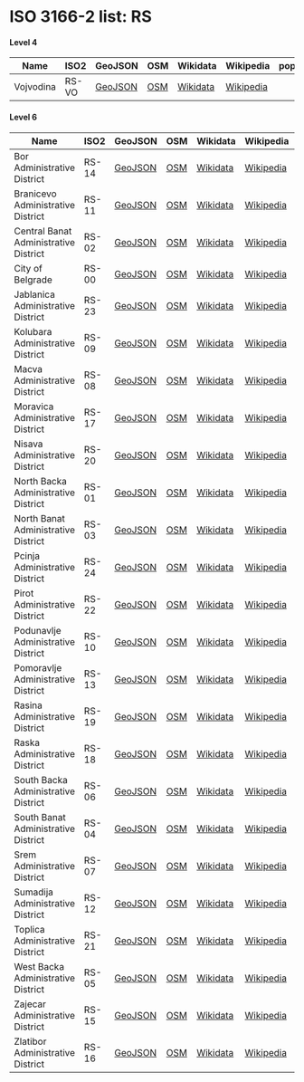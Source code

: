 # ISO 3166-2 list: RS


#### Level 4
Name | ISO2 | GeoJSON | OSM | Wikidata | Wikipedia | population 
--- | --- | --- | --- | --- | --- | --: 
Vojvodina | RS-VO | [GeoJSON](../../geojson/high/iso2/RS/RS-VO.geojson) | [OSM](https://www.openstreetmap.org/relation/1279074) | [Wikidata](https://www.wikidata.org/wiki/Q44749) | [Wikipedia](http://en.wikipedia.org/wiki/en%3AVojvodina) | 


#### Level 6
Name | ISO2 | GeoJSON | OSM | Wikidata | Wikipedia | population 
--- | --- | --- | --- | --- | --- | --: 
Bor Administrative District | RS-14 | [GeoJSON](../../geojson/high/iso2/RS/RS-14.geojson) | [OSM](https://www.openstreetmap.org/relation/1708277) | [Wikidata](https://www.wikidata.org/wiki/Q477586) | [Wikipedia](http://en.wikipedia.org/wiki/en%3ABor%20District) | 124,992
Branicevo Administrative District | RS-11 | [GeoJSON](../../geojson/high/iso2/RS/RS-11.geojson) | [OSM](https://www.openstreetmap.org/relation/2109236) | [Wikidata](https://www.wikidata.org/wiki/Q861539) | [Wikipedia](http://en.wikipedia.org/wiki/en%3ABrani%C4%8Devo%20District) | 
Central Banat Administrative District | RS-02 | [GeoJSON](../../geojson/high/iso2/RS/RS-02.geojson) | [OSM](https://www.openstreetmap.org/relation/1639821) | [Wikidata](https://www.wikidata.org/wiki/Q425782) | [Wikipedia](http://en.wikipedia.org/wiki/en%3ACentral%20Banat%20District) | 
City of Belgrade | RS-00 | [GeoJSON](../../geojson/high/iso2/RS/RS-00.geojson) | [OSM](https://www.openstreetmap.org/relation/1677007) | [Wikidata](https://www.wikidata.org/wiki/Q2074197) | [Wikipedia](http://en.wikipedia.org/wiki/sr%3A%D0%93%D1%80%D0%B0%D0%B4%20%D0%91%D0%B5%D0%BE%D0%B3%D1%80%D0%B0%D0%B4) | 1,659,440
Jablanica Administrative District | RS-23 | [GeoJSON](../../geojson/high/iso2/RS/RS-23.geojson) | [OSM](https://www.openstreetmap.org/relation/2117027) | [Wikidata](https://www.wikidata.org/wiki/Q876541) | [Wikipedia](http://en.wikipedia.org/wiki/en%3AJablanica%20District) | 
Kolubara Administrative District | RS-09 | [GeoJSON](../../geojson/high/iso2/RS/RS-09.geojson) | [OSM](https://www.openstreetmap.org/relation/2107511) | [Wikidata](https://www.wikidata.org/wiki/Q1048139) | [Wikipedia](http://en.wikipedia.org/wiki/en%3AKolubara%20District) | 174,228
Macva Administrative District | RS-08 | [GeoJSON](../../geojson/high/iso2/RS/RS-08.geojson) | [OSM](https://www.openstreetmap.org/relation/1765275) | [Wikidata](https://www.wikidata.org/wiki/Q867803) | [Wikipedia](http://en.wikipedia.org/wiki/en%3AMa%C4%8Dva%20District) | 298,931
Moravica Administrative District | RS-17 | [GeoJSON](../../geojson/high/iso2/RS/RS-17.geojson) | [OSM](https://www.openstreetmap.org/relation/2114082) | [Wikidata](https://www.wikidata.org/wiki/Q915380) | [Wikipedia](http://en.wikipedia.org/wiki/en%3AMoravica%20District) | 212,603
Nisava Administrative District | RS-20 | [GeoJSON](../../geojson/high/iso2/RS/RS-20.geojson) | [OSM](https://www.openstreetmap.org/relation/2117179) | [Wikidata](https://www.wikidata.org/wiki/Q1061076) | [Wikipedia](http://en.wikipedia.org/wiki/en%3ANi%C5%A1ava%20District) | 
North Backa Administrative District | RS-01 | [GeoJSON](../../geojson/high/iso2/RS/RS-01.geojson) | [OSM](https://www.openstreetmap.org/relation/1639630) | [Wikidata](https://www.wikidata.org/wiki/Q648758) | [Wikipedia](http://en.wikipedia.org/wiki/en%3ANorth%20Ba%C4%8Dka%20District) | 186,906
North Banat Administrative District | RS-03 | [GeoJSON](../../geojson/high/iso2/RS/RS-03.geojson) | [OSM](https://www.openstreetmap.org/relation/1639617) | [Wikidata](https://www.wikidata.org/wiki/Q728041) | [Wikipedia](http://en.wikipedia.org/wiki/en%3ANorth%20Banat%20District) | 
Pcinja Administrative District | RS-24 | [GeoJSON](../../geojson/high/iso2/RS/RS-24.geojson) | [OSM](https://www.openstreetmap.org/relation/2015385) | [Wikidata](https://www.wikidata.org/wiki/Q1061099) | [Wikipedia](http://en.wikipedia.org/wiki/en%3AP%C4%8Dinja%20District) | 
Pirot Administrative District | RS-22 | [GeoJSON](../../geojson/high/iso2/RS/RS-22.geojson) | [OSM](https://www.openstreetmap.org/relation/2117003) | [Wikidata](https://www.wikidata.org/wiki/Q580069) | [Wikipedia](http://en.wikipedia.org/wiki/en%3APirot%20District) | 
Podunavlje Administrative District | RS-10 | [GeoJSON](../../geojson/high/iso2/RS/RS-10.geojson) | [OSM](https://www.openstreetmap.org/relation/2107619) | [Wikidata](https://www.wikidata.org/wiki/Q778561) | [Wikipedia](http://en.wikipedia.org/wiki/en%3APodunavlje%20District) | 
Pomoravlje Administrative District | RS-13 | [GeoJSON](../../geojson/high/iso2/RS/RS-13.geojson) | [OSM](https://www.openstreetmap.org/relation/2109306) | [Wikidata](https://www.wikidata.org/wiki/Q867816) | [Wikipedia](http://en.wikipedia.org/wiki/en%3APomoravlje%20District) | 
Rasina Administrative District | RS-19 | [GeoJSON](../../geojson/high/iso2/RS/RS-19.geojson) | [OSM](https://www.openstreetmap.org/relation/2117182) | [Wikidata](https://www.wikidata.org/wiki/Q1043446) | [Wikipedia](http://en.wikipedia.org/wiki/en%3ARasina%20District) | 
Raska Administrative District | RS-18 | [GeoJSON](../../geojson/high/iso2/RS/RS-18.geojson) | [OSM](https://www.openstreetmap.org/relation/2116926) | [Wikidata](https://www.wikidata.org/wiki/Q1061082) | [Wikipedia](http://en.wikipedia.org/wiki/en%3ARa%C5%A1ka%20District) | 309,258
South Backa Administrative District | RS-06 | [GeoJSON](../../geojson/high/iso2/RS/RS-06.geojson) | [OSM](https://www.openstreetmap.org/relation/1649671) | [Wikidata](https://www.wikidata.org/wiki/Q648718) | [Wikipedia](http://en.wikipedia.org/wiki/en%3ASouth%20Ba%C4%8Dka%20District) | 615,371
South Banat Administrative District | RS-04 | [GeoJSON](../../geojson/high/iso2/RS/RS-04.geojson) | [OSM](https://www.openstreetmap.org/relation/1639496) | [Wikidata](https://www.wikidata.org/wiki/Q720030) | [Wikipedia](http://en.wikipedia.org/wiki/en%3ASouth%20Banat%20District) | 293,730
Srem Administrative District | RS-07 | [GeoJSON](../../geojson/high/iso2/RS/RS-07.geojson) | [OSM](https://www.openstreetmap.org/relation/1639341) | [Wikidata](https://www.wikidata.org/wiki/Q217331) | [Wikipedia](http://en.wikipedia.org/wiki/en%3ASyrmia%20District) | 312,278
Sumadija Administrative District | RS-12 | [GeoJSON](../../geojson/high/iso2/RS/RS-12.geojson) | [OSM](https://www.openstreetmap.org/relation/2109264) | [Wikidata](https://www.wikidata.org/wiki/Q544118) | [Wikipedia](http://en.wikipedia.org/wiki/en%3A%C5%A0umadija%20District) | 
Toplica Administrative District | RS-21 | [GeoJSON](../../geojson/high/iso2/RS/RS-21.geojson) | [OSM](https://www.openstreetmap.org/relation/2117109) | [Wikidata](https://www.wikidata.org/wiki/Q1048184) | [Wikipedia](http://en.wikipedia.org/wiki/en%3AToplica%20District) | 
West Backa Administrative District | RS-05 | [GeoJSON](../../geojson/high/iso2/RS/RS-05.geojson) | [OSM](https://www.openstreetmap.org/relation/1639908) | [Wikidata](https://www.wikidata.org/wiki/Q735169) | [Wikipedia](http://en.wikipedia.org/wiki/en%3AWest%20Ba%C4%8Dka%20District) | 188,087
Zajecar Administrative District | RS-15 | [GeoJSON](../../geojson/high/iso2/RS/RS-15.geojson) | [OSM](https://www.openstreetmap.org/relation/2114083) | [Wikidata](https://www.wikidata.org/wiki/Q967339) | [Wikipedia](http://en.wikipedia.org/wiki/en%3AZaje%C4%8Dar%20District) | 
Zlatibor Administrative District | RS-16 | [GeoJSON](../../geojson/high/iso2/RS/RS-16.geojson) | [OSM](https://www.openstreetmap.org/relation/2114084) | [Wikidata](https://www.wikidata.org/wiki/Q478278) | [Wikipedia](http://en.wikipedia.org/wiki/en%3AZlatibor%20District) | 286,549
